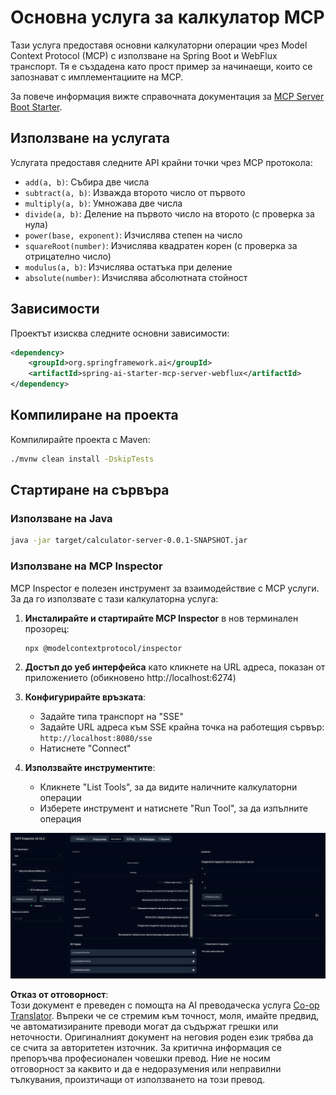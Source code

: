 <!--
CO_OP_TRANSLATOR_METADATA:
{
  "original_hash": "ed9cab32cc67c12d8969b407aa47100a",
  "translation_date": "2025-07-13T17:56:40+00:00",
  "source_file": "03-GettingStarted/01-first-server/solution/java/README.md",
  "language_code": "bg"
}
-->
# Основна услуга за калкулатор MCP

Тази услуга предоставя основни калкулаторни операции чрез Model Context Protocol (MCP) с използване на Spring Boot и WebFlux транспорт. Тя е създадена като прост пример за начинаещи, които се запознават с имплементациите на MCP.

За повече информация вижте справочната документация за [MCP Server Boot Starter](https://docs.spring.io/spring-ai/reference/api/mcp/mcp-server-boot-starter-docs.html).


## Използване на услугата

Услугата предоставя следните API крайни точки чрез MCP протокола:

- `add(a, b)`: Събира две числа
- `subtract(a, b)`: Изважда второто число от първото
- `multiply(a, b)`: Умножава две числа
- `divide(a, b)`: Деление на първото число на второто (с проверка за нула)
- `power(base, exponent)`: Изчислява степен на число
- `squareRoot(number)`: Изчислява квадратен корен (с проверка за отрицателно число)
- `modulus(a, b)`: Изчислява остатъка при деление
- `absolute(number)`: Изчислява абсолютната стойност

## Зависимости

Проектът изисква следните основни зависимости:

```xml
<dependency>
    <groupId>org.springframework.ai</groupId>
    <artifactId>spring-ai-starter-mcp-server-webflux</artifactId>
</dependency>
```

## Компилиране на проекта

Компилирайте проекта с Maven:
```bash
./mvnw clean install -DskipTests
```

## Стартиране на сървъра

### Използване на Java

```bash
java -jar target/calculator-server-0.0.1-SNAPSHOT.jar
```

### Използване на MCP Inspector

MCP Inspector е полезен инструмент за взаимодействие с MCP услуги. За да го използвате с тази калкулаторна услуга:

1. **Инсталирайте и стартирайте MCP Inspector** в нов терминален прозорец:
   ```bash
   npx @modelcontextprotocol/inspector
   ```

2. **Достъп до уеб интерфейса** като кликнете на URL адреса, показан от приложението (обикновено http://localhost:6274)

3. **Конфигурирайте връзката**:
   - Задайте типа транспорт на "SSE"
   - Задайте URL адреса към SSE крайна точка на работещия сървър: `http://localhost:8080/sse`
   - Натиснете "Connect"

4. **Използвайте инструментите**:
   - Кликнете "List Tools", за да видите наличните калкулаторни операции
   - Изберете инструмент и натиснете "Run Tool", за да изпълните операция

![MCP Inspector Screenshot](../../../../../../translated_images/tool.40e180a7b0d0fe2067cf96435532b01f63f7f8619d6b0132355a04b426b669ac.bg.png)

**Отказ от отговорност**:  
Този документ е преведен с помощта на AI преводаческа услуга [Co-op Translator](https://github.com/Azure/co-op-translator). Въпреки че се стремим към точност, моля, имайте предвид, че автоматизираните преводи могат да съдържат грешки или неточности. Оригиналният документ на неговия роден език трябва да се счита за авторитетен източник. За критична информация се препоръчва професионален човешки превод. Ние не носим отговорност за каквито и да е недоразумения или неправилни тълкувания, произтичащи от използването на този превод.
